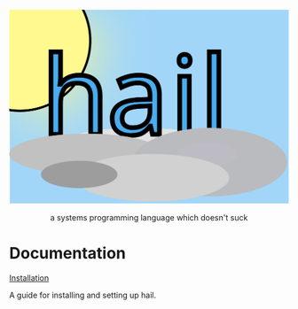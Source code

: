 <p align="center"><img src="logo.svg"></p>
<p align="center">a systems programming language which doesn't suck</p>

# Documentation

[Installation](docs/installation.md)

A guide for installing and setting up hail.